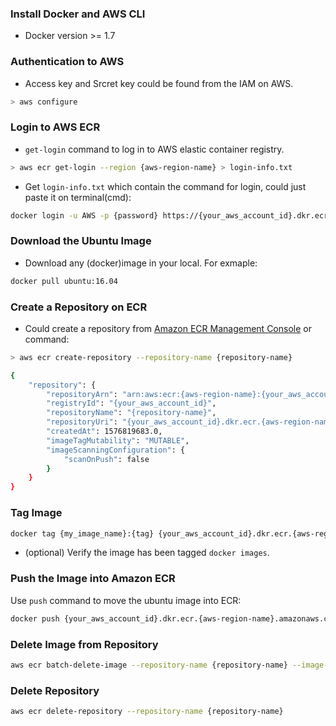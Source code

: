 ### Install Docker and AWS CLI
- Docker version >= 1.7

### Authentication to AWS
- Access key and Srcret key could be found from the IAM on AWS.
```bash
> aws configure
```

### Login to AWS ECR
- `get-login` command to log in to AWS elastic container registry. 
```bash
> aws ecr get-login --region {aws-region-name} > login-info.txt
```
- Get `login-info.txt` which contain the command for login, could just paste it on terminal(cmd):
```bash
docker login -u AWS -p {password} https://{your_aws_account_id}.dkr.ecr.{aws-region-name}.amazonaws.com
```

### Download the Ubuntu Image
- Download any (docker)image in your local. For exmaple:
```bash
docker pull ubuntu:16.04
```

### Create a Repository on ECR
- Could create a repository from [Amazon ECR Management Console](https://aws.amazon.com/tw/ecr/) or command:
```bash
> aws ecr create-repository --repository-name {repository-name}

{
    "repository": {
        "repositoryArn": "arn:aws:ecr:{aws-region-name}:{your_aws_account_id}:repository/{repository-name}",
        "registryId": "{your_aws_account_id}",
        "repositoryName": "{repository-name}",
        "repositoryUri": "{your_aws_account_id}.dkr.ecr.{aws-region-name}.amazonaws.com/{repository-name}",
        "createdAt": 1576819683.0,
        "imageTagMutability": "MUTABLE",
        "imageScanningConfiguration": {
            "scanOnPush": false
        }
    }
}

```

### Tag Image
```bash
docker tag {my_image_name}:{tag} {your_aws_account_id}.dkr.ecr.{aws-region-name}.amazonaws.com/{repository_name}
```
- (optional) Verify the image has been tagged `docker images`.

### Push the Image into Amazon ECR
Use `push` command to move the ubuntu image into ECR:
```bash
docker push {your_aws_account_id}.dkr.ecr.{aws-region-name}.amazonaws.com/{repository_name}
```

### Delete Image from Repository
```bash
aws ecr batch-delete-image --repository-name {repository-name} --image-ids imageTag=16.04
```

### Delete Repository
```bash
aws ecr delete-repository --repository-name {repository-name}
```
